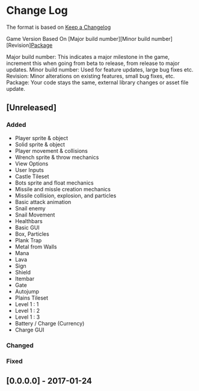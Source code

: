 # Change Log

The format is based on [Keep a Changelog](http://keepachangelog.com/)

Game Version Based On
[Major build number][Minor build number][Revision][Package](http://gamedev.stackexchange.com/questions/48325/best-practices-for-labeling-game-versions)

Major build number: This indicates a major milestone in the game, increment this when going from beta to release, from release to major updates.
Minor build number: Used for feature updates, large bug fixes etc.
Revision: Minor alterations on existing features, small bug fixes, etc.
Package: Your code stays the same, external library changes or asset file update.


## [Unreleased]
### Added
- Player sprite & object
- Solid sprite & object
- Player movement & collisions
- Wrench sprite & throw mechanics
- View Options
- User Inputs
- Castle Tileset
- Bots sprite and float mechanics
- Missile and missle creation mechanics
- Missile collision, explosion, and particles
- Basic attack animation
- Snail enemy
- Snail Movement
- Healthbars
- Basic GUI
- Box, Particles
- Plank Trap
- Metal from Walls
- Mana
- Lava
- Sign
- Shield
- Itembar
- Gate
- Autojump
- Plains Tileset
- Level 1 : 1
- Level 1 : 2
- Level 1 : 3
- Battery / Charge (Currency)
- Charge GUI

### Changed

### Fixed


## [0.0.0.0] - 2017-01-24